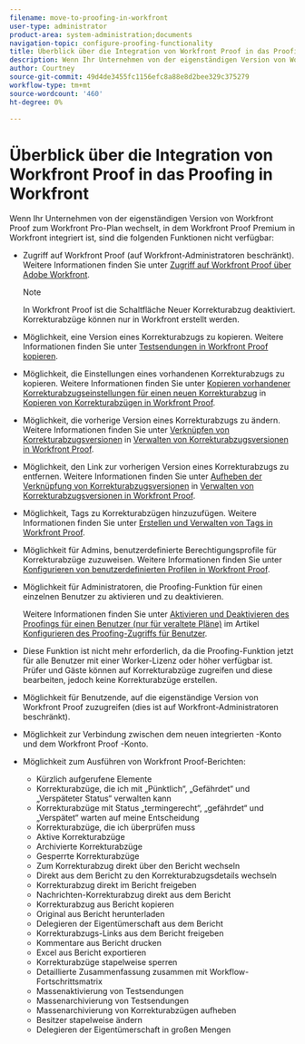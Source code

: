 ```yaml
---
filename: move-to-proofing-in-workfront
user-type: administrator
product-area: system-administration;documents
navigation-topic: configure-proofing-functionality
title: Überblick über die Integration von Workfront Proof in das Proofing in Workfront
description: Wenn Ihr Unternehmen von der eigenständigen Version von Workfront Proof zum Workfront Pro-Plan wechselt, in dem Workfront Proof Premium mit Workfront integriert ist, sind einige Proofing-Funktionen nicht verfügbar.
author: Courtney
source-git-commit: 49d4de3455fc1156efc8a88e8d2bee329c375279
workflow-type: tm+mt
source-wordcount: '460'
ht-degree: 0%

---
```



# Überblick über die Integration von Workfront Proof in das Proofing in Workfront

Wenn Ihr Unternehmen von der eigenständigen Version von Workfront Proof zum Workfront Pro-Plan wechselt, in dem Workfront Proof Premium in Workfront integriert ist, sind die folgenden Funktionen nicht verfügbar:

* Zugriff auf Workfront Proof (auf Workfront-Administratoren beschränkt). Weitere Informationen finden Sie unter [Zugriff auf Workfront Proof über Adobe Workfront](../../../review-and-approve-work/proofing/managing-proofs-within-workfront/access-wf-proof-in-workfront.md).

  >[!NOTE]
  >
  >In Workfront Proof ist die Schaltfläche Neuer Korrekturabzug deaktiviert. Korrekturabzüge können nur in Workfront erstellt werden.

* Möglichkeit, eine Version eines Korrekturabzugs zu kopieren. Weitere Informationen finden Sie unter [Testsendungen in Workfront Proof kopieren](../../../workfront-proof/wp-work-proofsfiles/create-proofs-and-files/copy-proofs.md).

* Möglichkeit, die Einstellungen eines vorhandenen Korrekturabzugs zu kopieren. Weitere Informationen finden Sie unter [Kopieren vorhandener Korrekturabzugseinstellungen für einen neuen Korrekturabzug](../../../workfront-proof/wp-work-proofsfiles/create-proofs-and-files/copy-proofs.md#copy-with-new-file) in [Kopieren von Korrekturabzügen in Workfront Proof](../../../workfront-proof/wp-work-proofsfiles/create-proofs-and-files/copy-proofs.md).

* Möglichkeit, die vorherige Version eines Korrekturabzugs zu ändern. Weitere Informationen finden Sie unter [Verknüpfen von Korrekturabzugsversionen](../../../workfront-proof/wp-work-proofsfiles/manage-your-work/manage-proof-versions.md#linking-and-unlinking-proof-versions) in [Verwalten von Korrekturabzugsversionen in Workfront Proof](../../../workfront-proof/wp-work-proofsfiles/manage-your-work/manage-proof-versions.md).

* Möglichkeit, den Link zur vorherigen Version eines Korrekturabzugs zu entfernen. Weitere Informationen finden Sie unter [Aufheben der Verknüpfung von Korrekturabzugsversionen](../../../workfront-proof/wp-work-proofsfiles/manage-your-work/manage-proof-versions.md#unlinkingproofversions) in [Verwalten von Korrekturabzugsversionen in Workfront Proof](../../../workfront-proof/wp-work-proofsfiles/manage-your-work/manage-proof-versions.md).

* Möglichkeit, Tags zu Korrekturabzügen hinzuzufügen. Weitere Informationen finden Sie unter [Erstellen und Verwalten von Tags in Workfront Proof](../../../workfront-proof/wp-work-proofsfiles/organize-your-work/create-and-manage-tags.md).

* Möglichkeit für Admins, benutzerdefinierte Berechtigungsprofile für Korrekturabzüge zuzuweisen. Weitere Informationen finden Sie unter [Konfigurieren von benutzerdefinierten Profilen in Workfront Proof](../../../workfront-proof/wp-acct-admin/account-settings/configure-custom-profiles.md).

* Möglichkeit für Administratoren, die Proofing-Funktion für einen einzelnen Benutzer zu aktivieren und zu deaktivieren.

  Weitere Informationen finden Sie unter [Aktivieren und Deaktivieren des Proofings für einen Benutzer (nur für veraltete Pläne)](../../../administration-and-setup/manage-workfront/configure-proofing/configure-a-users-proofing-access.md#enabling-and-disabling-proofing-for-a-user) im Artikel [Konfigurieren des Proofing-Zugriffs für Benutzer](../../../administration-and-setup/manage-workfront/configure-proofing/configure-a-users-proofing-access.md).

* Diese Funktion ist nicht mehr erforderlich, da die Proofing-Funktion jetzt für alle Benutzer mit einer Worker-Lizenz oder höher verfügbar ist. Prüfer und Gäste können auf Korrekturabzüge zugreifen und diese bearbeiten, jedoch keine Korrekturabzüge erstellen.
* Möglichkeit für Benutzende, auf die eigenständige Version von Workfront Proof zuzugreifen (dies ist auf Workfront-Administratoren beschränkt).
* Möglichkeit zur Verbindung zwischen dem neuen integrierten -Konto und dem Workfront Proof -Konto.
* Möglichkeit zum Ausführen von Workfront Proof-Berichten:

   * Kürzlich aufgerufene Elemente
   * Korrekturabzüge, die ich mit „Pünktlich“, „Gefährdet“ und „Verspäteter Status“ verwalten kann
   * Korrekturabzüge mit Status „termingerecht“, „gefährdet“ und „Verspätet“ warten auf meine Entscheidung
   * Korrekturabzüge, die ich überprüfen muss
   * Aktive Korrekturabzüge
   * Archivierte Korrekturabzüge
   * Gesperrte Korrekturabzüge
   * Zum Korrekturabzug direkt über den Bericht wechseln
   * Direkt aus dem Bericht zu den Korrekturabzugsdetails wechseln
   * Korrekturabzug direkt im Bericht freigeben
   * Nachrichten-Korrekturabzug direkt aus dem Bericht
   * Korrekturabzug aus Bericht kopieren
   * Original aus Bericht herunterladen
   * Delegieren der Eigentümerschaft aus dem Bericht
   * Korrekturabzugs-Links aus dem Bericht freigeben
   * Kommentare aus Bericht drucken
   * Excel aus Bericht exportieren
   * Korrekturabzüge stapelweise sperren
   * Detaillierte Zusammenfassung zusammen mit Workflow-Fortschrittsmatrix
   * Massenaktivierung von Testsendungen
   * Massenarchivierung von Testsendungen
   * Massenarchivierung von Korrekturabzügen aufheben
   * Besitzer stapelweise ändern
   * Delegieren der Eigentümerschaft in großen Mengen

